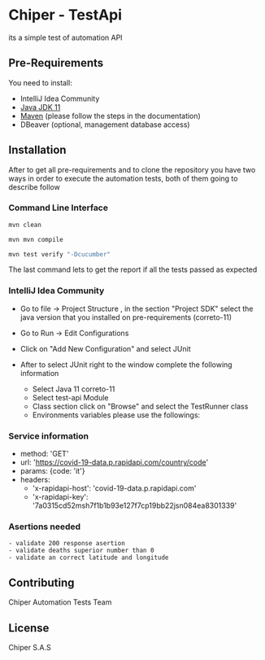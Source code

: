 # Chiper - TestApi

its a simple test of automation API

## Pre-Requirements

You need to install:

* IntelliJ Idea Community
* [Java JDK 11](https://docs.aws.amazon.com/corretto/latest/corretto-11-ug/downloads-list.html)
* [Maven](https://maven.apache.org/download.cgi) (please follow the steps in the documentation)
* DBeaver (optional, management database access)

## Installation

After to get all pre-requirements and to clone the repository you have two ways in order to execute the automation tests, both of them going to describe follow

### Command Line Interface

```bash
mvn clean
```
```bash
mvn mvn compile
```
```bash
mvn test verify "-Dcucumber"
```
The last command lets to get the report if all the tests passed as expected

### IntelliJ Idea Community

* Go to file -> Project Structure , in the section "Project SDK" select the java version that you installed on pre-requirements (correto-11)
* Go to Run -> Edit Configurations
* Click on "Add New Configuration" and select JUnit
* After to select JUnit right to the window complete the following information

    - Select Java 11 correto-11
    - Select test-api Module
    - Class section click on "Browse" and select the TestRunner class
    - Environments variables please use the followings:

### Service information
  - method: 'GET'
  - url: 'https://covid-19-data.p.rapidapi.com/country/code'
  - params: {code: 'it'}
  - headers: 
    * 'x-rapidapi-host': 'covid-19-data.p.rapidapi.com'
    * 'x-rapidapi-key': '7a0315cd52msh7f1b1b93e127f7cp19bb22jsn084ea8301339'
  

### Asertions needed
    - validate 200 response asertion
    - validate deaths superior number than 0
    - validate an correct latitude and longitude

## Contributing
Chiper Automation Tests Team

## License
Chiper S.A.S